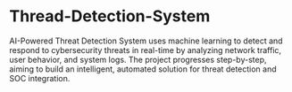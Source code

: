 # Thread-Detection-System
AI-Powered Threat Detection System uses machine learning to detect and respond to cybersecurity threats in real-time by analyzing network traffic, user behavior, and system logs. The project progresses step-by-step, aiming to build an intelligent, automated solution for threat detection and SOC integration.

